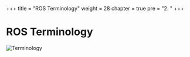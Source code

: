 +++
title = "ROS Terminology"
weight = 28
chapter = true
pre = "2. "
+++

# ROS Terminology

![Terminology](/slides/ros-terminology.png)
